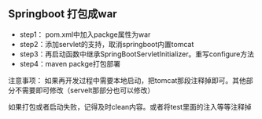 ## Springboot 打包成war

* step1： pom.xml中加入packge属性为war
* step2：添加servlet的支持，取消springboot内置tomcat
* step3：再启动函数中继承SpringBootServletInitializer。重写configure方法
* step4：maven packge打包部署

注意事项：
如果再开发过程中需要本地启动，把tomcat那段注释掉即可。其他部分不需要即可修改（servelt那部分也可以修改）

如果打包或者启动失败，记得及时clean内容。或者将test里面的注入等等注释掉
